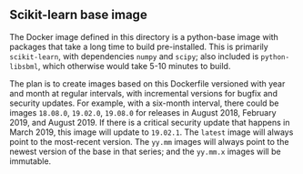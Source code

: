 ## Scikit-learn base image

The Docker image defined in this directory is a python-base image with packages that take a long
time to build pre-installed. This is primarily `scikit-learn`, with dependencies `numpy` and
`scipy`; also included is `python-libsbml`, which otherwise would take 5-10 minutes to build.

The plan is to create images based on this Dockerfile versioned with year and month at regular
intervals, with incremental versions for bugfix and security updates. For example, with a
six-month interval, there could be images `18.08.0`, `19.02.0`, `19.08.0` for releases in
August 2018, February 2019, and August 2019. If there is a critical security update that happens
in March 2019, this image will update to `19.02.1`. The `latest` image will always point to the
most-recent version. The `yy.mm` images will always point to the newest version of the base in
that series; and the `yy.mm.x` images will be immutable.
